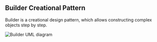 
## Builder Creational Pattern

Builder is a creational design pattern, which allows constructing complex objects step by step.


![Builder UML diagram](https://github.com/muarshad01/Python-Design-Patterns/blob/main/Creational_Design_Patterns/Builder/images/builder.png)
